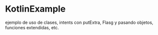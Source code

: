 # KotlinExample
ejemplo de uso de clases, intents con putExtra, Flasg y pasando objetos, funciones extendidas, etc.
